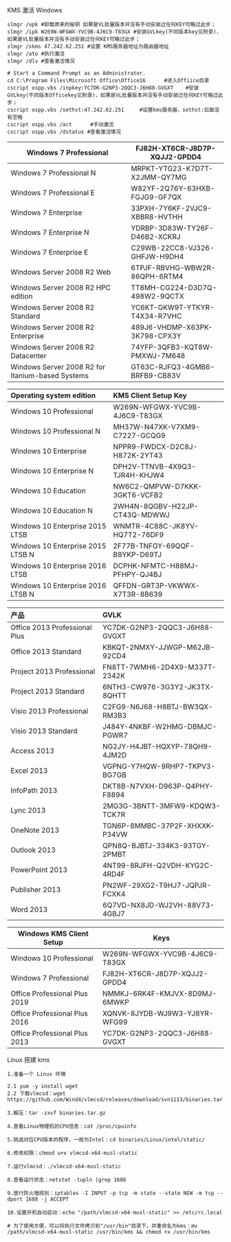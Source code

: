 

KMS 激活 Windows

```shell
slmgr /upk #卸载原来的秘钥 如果是VL批量版本并没有手动安装过任何KEY可略过此步；
slmgr /ipk W269N-WFGWX-YVC9B-4J6C9-T83GX #安装GVLkey(不同版本key见附录)，如果是VL批量版本并没有手动安装过任何KEY可略过此步；
slmgr /skms 47.242.62.251 #设置 KMS服务器地址为路由器地址
slmgr /ato #执行激活
slmgr /dlv #查看激活情况
```



```shell
# Start a Command Prompt as an Administrator.
cd C:\Program Files\Microsoft Office\Office16      #进入Offiice目录
cscript ospp.vbs /inpkey:YC7DK-G2NP3-2QQC3-J6H88-GVGXT    #安装GVLkey(不同版本Officekey见附录)，如果是VL批量版本并没有手动安装过任何KEY可略过此步；
cscript ospp.vbs /sethst:47.242.62.251     #设置kms服务器，sethst:后面没有空格
cscript ospp.vbs /act      #手动激活
cscript ospp.vbs /dstatus #查看激活情况
```



| Windows 7 Professional                           | FJ82H-XT6CR-J8D7P-XQJJ2-GPDD4 |
| ------------------------------------------------ | ----------------------------- |
| Windows 7 Professional N                         | MRPKT-YTG23-K7D7T-X2JMM-QY7MG |
| Windows 7 Professional E                         | W82YF-2Q76Y-63HXB-FGJG9-GF7QX |
| Windows 7 Enterprise                             | 33PXH-7Y6KF-2VJC9-XBBR8-HVTHH |
| Windows 7 Enterprise N                           | YDRBP-3D83W-TY26F-D46B2-XCKRJ |
| Windows 7 Enterprise E                           | C29WB-22CC8-VJ326-GHFJW-H9DH4 |
| Windows Server 2008 R2 Web                       | 6TPJF-RBVHG-WBW2R-86QPH-6RTM4 |
| Windows Server 2008 R2 HPC edition               | TT8MH-CG224-D3D7Q-498W2-9QCTX |
| Windows Server 2008 R2 Standard                  | YC6KT-GKW9T-YTKYR-T4X34-R7VHC |
| Windows Server 2008 R2 Enterprise                | 489J6-VHDMP-X63PK-3K798-CPX3Y |
| Windows Server 2008 R2 Datacenter                | 74YFP-3QFB3-KQT8W-PMXWJ-7M648 |
| Windows Server 2008 R2 for Itanium-based Systems | GT63C-RJFQ3-4GMB6-BRFB9-CB83V |

| Operating system edition          | KMS Client Setup Key          |
| :-------------------------------- | :---------------------------- |
| Windows 10 Professional           | W269N-WFGWX-YVC9B-4J6C9-T83GX |
| Windows 10 Professional N         | MH37W-N47XK-V7XM9-C7227-GCQG9 |
| Windows 10 Enterprise             | NPPR9-FWDCX-D2C8J-H872K-2YT43 |
| Windows 10 Enterprise N           | DPH2V-TTNVB-4X9Q3-TJR4H-KHJW4 |
| Windows 10 Education              | NW6C2-QMPVW-D7KKK-3GKT6-VCFB2 |
| Windows 10 Education N            | 2WH4N-8QGBV-H22JP-CT43Q-MDWWJ |
| Windows 10 Enterprise 2015 LTSB   | WNMTR-4C88C-JK8YV-HQ7T2-76DF9 |
| Windows 10 Enterprise 2015 LTSB N | 2F77B-TNFGY-69QQF-B8YKP-D69TJ |
| Windows 10 Enterprise 2016 LTSB   | DCPHK-NFMTC-H88MJ-PFHPY-QJ4BJ |
| Windows 10 Enterprise 2016 LTSB N | QFFDN-GRT3P-VKWWX-X7T3R-8B639 |





| 产品                          | GVLK                          |
| :---------------------------- | :---------------------------- |
| Office 2013 Professional Plus | YC7DK-G2NP3-2QQC3-J6H88-GVGXT |
| Office 2013 Standard          | KBKQT-2NMXY-JJWGP-M62JB-92CD4 |
| Project 2013 Professional     | FN8TT-7WMH6-2D4X9-M337T-2342K |
| Project 2013 Standard         | 6NTH3-CW976-3G3Y2-JK3TX-8QHTT |
| Visio 2013 Professional       | C2FG9-N6J68-H8BTJ-BW3QX-RM3B3 |
| Visio 2013 Standard           | J484Y-4NKBF-W2HMG-DBMJC-PGWR7 |
| Access 2013                   | NG2JY-H4JBT-HQXYP-78QH9-4JM2D |
| Excel 2013                    | VGPNG-Y7HQW-9RHP7-TKPV3-BG7GB |
| InfoPath 2013                 | DKT8B-N7VXH-D963P-Q4PHY-F8894 |
| Lync 2013                     | 2MG3G-3BNTT-3MFW9-KDQW3-TCK7R |
| OneNote 2013                  | TGN6P-8MMBC-37P2F-XHXXK-P34VW |
| Outlook 2013                  | QPN8Q-BJBTJ-334K3-93TGY-2PMBT |
| PowerPoint 2013               | 4NT99-8RJFH-Q2VDH-KYG2C-4RD4F |
| Publisher 2013                | PN2WF-29XG2-T9HJ7-JQPJR-FCXK4 |
| Word 2013                     | 6Q7VD-NX8JD-WJ2VH-88V73-4GBJ7 |

| Windows KMS Client Setup      | Keys                          |
| ----------------------------- | ----------------------------- |
| Windows 10 Professional       | W269N-WFGWX-YVC9B-4J6C9-T83GX |
| Windows 7 Professional        | FJ82H-XT6CR-J8D7P-XQJJ2-GPDD4 |
| Office Professional Plus 2019 | NMMKJ-6RK4F-KMJVX-8D9MJ-6MWKP |
| Office Professional Plus 2016 | XQNVK-8JYDB-WJ9W3-YJ8YR-WFG99 |
| Office Professional Plus 2013 | YC7DK-G2NP3-2QQC3-J6H88-GVGXT |

 Linux 搭建 kms

```shell
1.准备一个 Linux 环境

2.1 yum -y install wget 
2.2 下载vlmcsd：wget https://github.com/Wind4/vlmcsd/releases/download/svn1113/binaries.tar.gz

3.解压：tar -zxvf binaries.tar.gz

4.查看Linux物理机的CPU信息：cat /proc/cpuinfo

5.挑选对应CPU版本的程序，一般为Intel：cd binaries/Linux/intel/static/

6.修改权限：chmod u+x vlmcsd-x64-musl-static

7.运行vlmcsd：./vlmcsd-x64-musl-static

8.查看运行状态：netstat -tupln |grep 1688

9.放行防火墙规则：iptables -I INPUT -p tcp -m state --state NEW -m tcp --dport 1688 -j ACCEPT

10.设置开机自动启动：echo "/path/vlmcsd-x64-musl-static" >> /etc/rc.local

# 为了使用方便，可以将执行文件拷贝到"/usr/bin"目录下，并重命名为kms：mv /path/vlmcsd-x64-musl-static /usr/bin/kms && chmod +x /usr/bin/kms
